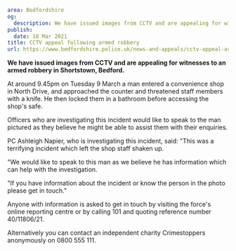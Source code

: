```yaml
area: Bedfordshire
og:
  description: We have issued images from CCTV and are appealing for witnesses to an armed robbery in Shortstown, Bedford.
publish:
  date: 18 Mar 2021
title: CCTV appeal following armed robbery
url: https://www.bedfordshire.police.uk/news-and-appeals/cctv-appeal-armed-robbery
```

**We have issued images from CCTV and are appealing for witnesses to an armed robbery in Shortstown, Bedford.**

At around 9.45pm on Tuesday 9 March a man entered a convenience shop in North Drive, and approached the counter and threatened staff members with a knife. He then locked them in a bathroom before accessing the shop's safe.

Officers who are investigating this incident would like to speak to the man pictured as they believe he might be able to assist them with their enquiries.

PC Ashleigh Napier, who is investigating this incident, said: "This was a terrifying incident which left the shop staff shaken up.

"We would like to speak to this man as we believe he has information which can help with the investigation.

"If you have information about the incident or know the person in the photo please get in touch."

Anyone with information is asked to get in touch by visiting the force's online reporting centre or by calling 101 and quoting reference number 40/11806/21.

Alternatively you can contact an independent charity Crimestoppers anonymously on 0800 555 111.
